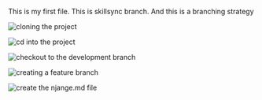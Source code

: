 This is my first file.
This is skillsync branch. And this is a branching strategy

![cloning the project](../Screenshots/clone.png)

![cd into the project](../Screenshots/clone.png)

![checkout to the development branch](../Screenshots/devbranch.png)

![creating a feature branch](../Screenshots/featurebranch.png)

![create the njange.md file](../Screenshots/njangemd.png)